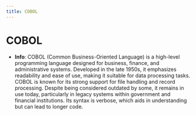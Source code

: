 ```yaml
---
title: COBOL
---
```


# COBOL
- **Info**:
COBOL (Common Business-Oriented Language) is a high-level programming language designed for business, finance, and administrative systems. Developed in the late 1950s, it emphasizes readability and ease of use, making it suitable for data processing tasks. COBOL is known for its strong support for file handling and record processing. Despite being considered outdated by some, it remains in use today, particularly in legacy systems within government and financial institutions. Its syntax is verbose, which aids in understanding but can lead to longer code.